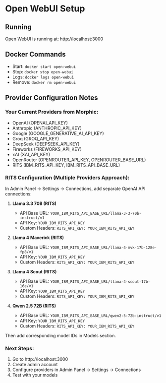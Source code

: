 # Open WebUI Setup

## Running
Open WebUI is running at: http://localhost:3000

## Docker Commands
- Start: `docker start open-webui`
- Stop: `docker stop open-webui`
- Logs: `docker logs open-webui`
- Remove: `docker rm open-webui`

## Provider Configuration Notes

### Your Current Providers from Morphic:
- OpenAI (OPENAI_API_KEY)
- Anthropic (ANTHROPIC_API_KEY) 
- Google (GOOGLE_GENERATIVE_AI_API_KEY)
- Groq (GROQ_API_KEY)
- DeepSeek (DEEPSEEK_API_KEY)
- Fireworks (FIREWORKS_API_KEY)
- xAI (XAI_API_KEY)
- OpenRouter (OPENROUTER_API_KEY, OPENROUTER_BASE_URL)
- RITS (IBM_RITS_API_KEY, IBM_RITS_API_BASE_URL)

### RITS Configuration (Multiple Providers Approach):
In Admin Panel -> Settings -> Connections, add separate OpenAI API connections:

1. **Llama 3.3 70B (RITS)**
   - API Base URL: `YOUR_IBM_RITS_API_BASE_URL/llama-3-3-70b-instruct/v1`
   - API Key: `YOUR_IBM_RITS_API_KEY`
   - Custom Headers: `RITS_API_KEY: YOUR_IBM_RITS_API_KEY`

2. **Llama 4 Maverick (RITS)**
   - API Base URL: `YOUR_IBM_RITS_API_BASE_URL/llama-4-mvk-17b-128e-fp8/v1`
   - API Key: `YOUR_IBM_RITS_API_KEY`
   - Custom Headers: `RITS_API_KEY: YOUR_IBM_RITS_API_KEY`

3. **Llama 4 Scout (RITS)**
   - API Base URL: `YOUR_IBM_RITS_API_BASE_URL/llama-4-scout-17b-16e/v1`
   - API Key: `YOUR_IBM_RITS_API_KEY`
   - Custom Headers: `RITS_API_KEY: YOUR_IBM_RITS_API_KEY`

4. **Qwen 2.5 72B (RITS)**
   - API Base URL: `YOUR_IBM_RITS_API_BASE_URL/qwen2-5-72b-instruct/v1`
   - API Key: `YOUR_IBM_RITS_API_KEY`
   - Custom Headers: `RITS_API_KEY: YOUR_IBM_RITS_API_KEY`

Then add corresponding model IDs in Models section.

### Next Steps:
1. Go to http://localhost:3000
2. Create admin account
3. Configure providers in Admin Panel -> Settings -> Connections
4. Test with your models